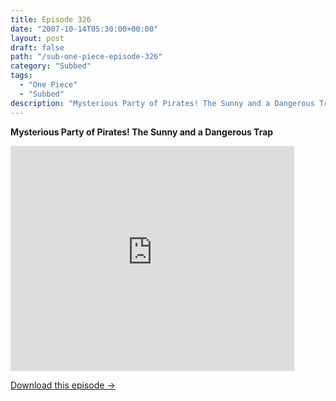 ```yaml
---
title: Episode 326
date: "2007-10-14T05:30:00+00:00"
layout: post
draft: false
path: "/sub-one-piece-episode-326"
category: "Subbed"
tags:
  - "One Piece"
  - "Subbed"
description: "Mysterious Party of Pirates! The Sunny and a Dangerous Trap"
---
```


**Mysterious Party of Pirates! The Sunny and a Dangerous Trap**

<iframe width="640" height="360" src="https://www.rapidvideo.com/e/FXRELY7JNC" frameborder="0" marginwidth=0 marginheight=0 scrolling=no allowfullscreen style="max-width:90%;"></iframe>

<a href="http://ouo.io/qs/eCodkFEQ?s=https://www.rapidvideo.com/d/FXRELY7JNC" class="styled_a">Download this episode →</a>

